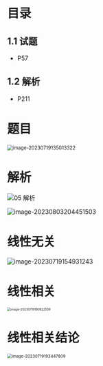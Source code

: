 # 目录



## 1.1 试题

* P57



## 1.2 解析

* P211



# 题目

<img src="https://cvp.oss-cn-shanghai.aliyuncs.com/picgo/202307191350465.png" alt="image-20230719135013322" style="zoom: 80%;" />



# 解析

![05 解析](https://cvp.oss-cn-shanghai.aliyuncs.com/picgo/202307291227476.png)

![image-20230803204451503](https://cvp.oss-cn-shanghai.aliyuncs.com/picgo/202308032044790.png)

# 线性无关

![image-20230719154931243](https://cvp.oss-cn-shanghai.aliyuncs.com/picgo/202307191549368.png)



# 线性相关

<img src="https://cvp.oss-cn-shanghai.aliyuncs.com/picgo/202307191808665.png" alt="image-20230719180822559" style="zoom:50%;" />



# 线性相关结论

<img src="https://cvp.oss-cn-shanghai.aliyuncs.com/picgo/202307191934968.png" alt="image-20230719193447809" style="zoom: 67%;" />













